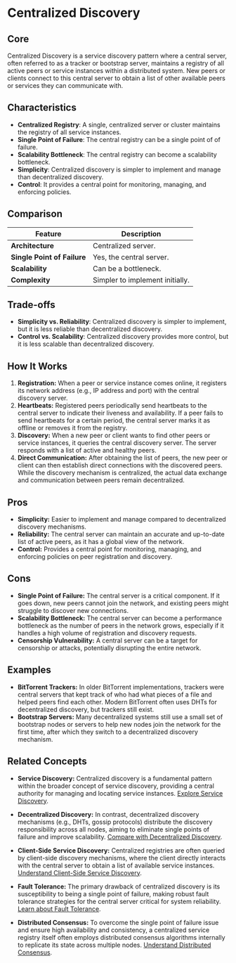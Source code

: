 # Centralized Discovery

## Core

Centralized Discovery is a service discovery pattern where a central server, often referred to as a tracker or bootstrap server, maintains a registry of all active peers or service instances within a distributed system. New peers or clients connect to this central server to obtain a list of other available peers or services they can communicate with.

## Characteristics

- **Centralized Registry**: A single, centralized server or cluster maintains the registry of all service instances.
- **Single Point of Failure**: The central registry can be a single point of of failure.
- **Scalability Bottleneck**: The central registry can become a scalability bottleneck.
- **Simplicity**: Centralized discovery is simpler to implement and manage than decentralized discovery.
- **Control**: It provides a central point for monitoring, managing, and enforcing policies.

## Comparison

| Feature | Description |
|---|---|
| **Architecture** | Centralized server. |
| **Single Point of Failure** | Yes, the central server. |
| **Scalability** | Can be a bottleneck. |
| **Complexity** | Simpler to implement initially. |

## Trade-offs

- **Simplicity vs. Reliability**: Centralized discovery is simpler to implement, but it is less reliable than decentralized discovery.
- **Control vs. Scalability**: Centralized discovery provides more control, but it is less scalable than decentralized discovery.

## How It Works

1.  **Registration:** When a peer or service instance comes online, it registers its network address (e.g., IP address and port) with the central discovery server.
2.  **Heartbeats:** Registered peers periodically send heartbeats to the central server to indicate their liveness and availability. If a peer fails to send heartbeats for a certain period, the central server marks it as offline or removes it from the registry.
3.  **Discovery:** When a new peer or client wants to find other peers or service instances, it queries the central discovery server. The server responds with a list of active and healthy peers.
4.  **Direct Communication:** After obtaining the list of peers, the new peer or client can then establish direct connections with the discovered peers. While the discovery mechanism is centralized, the actual data exchange and communication between peers remain decentralized.

## Pros

-   **Simplicity:** Easier to implement and manage compared to decentralized discovery mechanisms.
-   **Reliability:** The central server can maintain an accurate and up-to-date list of active peers, as it has a global view of the network.
-   **Control:** Provides a central point for monitoring, managing, and enforcing policies on peer registration and discovery.

## Cons

-   **Single Point of Failure:** The central server is a critical component. If it goes down, new peers cannot join the network, and existing peers might struggle to discover new connections.
-   **Scalability Bottleneck:** The central server can become a performance bottleneck as the number of peers in the network grows, especially if it handles a high volume of registration and discovery requests.
-   **Censorship Vulnerability:** A central server can be a target for censorship or attacks, potentially disrupting the entire network.

## Examples

-   **BitTorrent Trackers:** In older BitTorrent implementations, trackers were central servers that kept track of who had what pieces of a file and helped peers find each other. Modern BitTorrent often uses DHTs for decentralized discovery, but trackers still exist.
-   **Bootstrap Servers:** Many decentralized systems still use a small set of bootstrap nodes or servers to help new nodes join the network for the first time, after which they switch to a decentralized discovery mechanism.

## Related Concepts

-   **Service Discovery:** Centralized discovery is a fundamental pattern within the broader concept of service discovery, providing a central authority for managing and locating service instances. [Explore Service Discovery](../README.MD).

-   **Decentralized Discovery:** In contrast, decentralized discovery mechanisms (e.g., DHTs, gossip protocols) distribute the discovery responsibility across all nodes, aiming to eliminate single points of failure and improve scalability. [Compare with Decentralized Discovery](../decentralized-discovery/README.MD).

-   **Client-Side Service Discovery:** Centralized registries are often queried by client-side discovery mechanisms, where the client directly interacts with the central server to obtain a list of available service instances. [Understand Client-Side Service Discovery](../client-side-discovery/README.MD).

-   **Fault Tolerance:** The primary drawback of centralized discovery is its susceptibility to being a single point of failure, making robust fault tolerance strategies for the central server critical for system reliability. [Learn about Fault Tolerance](../../fault-tolerance/README.MD).

-   **Distributed Consensus:** To overcome the single point of failure issue and ensure high availability and consistency, a centralized service registry itself often employs distributed consensus algorithms internally to replicate its state across multiple nodes. [Understand Distributed Consensus](../../distributed-consensus/README.MD).
